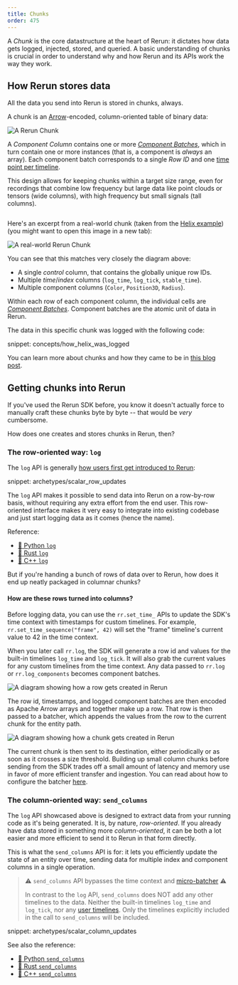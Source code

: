 ```yaml
---
title: Chunks
order: 475
---
```


<!-- TODO(cmc): talk about `send_dataframe` once it gets fleshed out a bit more -->

A *Chunk* is the core datastructure at the heart of Rerun: it dictates how data gets logged, injected, stored, and queried.
A basic understanding of chunks is crucial in order to understand why and how Rerun and its APIs work the way they work.


## How Rerun stores data

All the data you send into Rerun is stored in chunks, always.

A chunk is an [Arrow](https://arrow.apache.org/)-encoded, column-oriented table of binary data:

<picture>
  <img src="https://static.rerun.io/a_chunk/c3536f34028a9cc4976fa428d98c802fe3ac07a4/full.png" alt="A Rerun Chunk">
  <source media="(max-width: 480px)" srcset="https://static.rerun.io/a_chunk/c3536f34028a9cc4976fa428d98c802fe3ac07a4/480w.png">
  <source media="(max-width: 768px)" srcset="https://static.rerun.io/a_chunk/c3536f34028a9cc4976fa428d98c802fe3ac07a4/768w.png">
  <source media="(max-width: 1024px)" srcset="https://static.rerun.io/a_chunk/c3536f34028a9cc4976fa428d98c802fe3ac07a4/1024w.png">
  <source media="(max-width: 1200px)" srcset="https://static.rerun.io/a_chunk/c3536f34028a9cc4976fa428d98c802fe3ac07a4/1200w.png">
</picture>

A *Component Column* contains one or more [*Component Batches*](./batches.md), which in turn contain one or more instances (that is, a component is *always* an array). Each component batch corresponds to a single *Row ID* and one [time point per timeline](./timelines.md).

This design allows for keeping chunks within a target size range, even for recordings that combine low frequency but large data like point clouds or tensors (wide columns), with high frequency but small signals (tall columns).

<picture>
  <img src="https://static.rerun.io/weird_chunks/ce98d89bfefbe59a816ae4650e634573d59cf34a/full.png" alt="">
  <source media="(max-width: 480px)" srcset="https://static.rerun.io/weird_chunks/ce98d89bfefbe59a816ae4650e634573d59cf34a/480w.png">
  <source media="(max-width: 768px)" srcset="https://static.rerun.io/weird_chunks/ce98d89bfefbe59a816ae4650e634573d59cf34a/768w.png">
  <source media="(max-width: 1024px)" srcset="https://static.rerun.io/weird_chunks/ce98d89bfefbe59a816ae4650e634573d59cf34a/1024w.png">
  <source media="(max-width: 1200px)" srcset="https://static.rerun.io/weird_chunks/ce98d89bfefbe59a816ae4650e634573d59cf34a/1200w.png">
</picture>


Here's an excerpt from a real-world chunk (taken from the [Helix example](https://app.rerun.io/?url=https%3A%2F%2Fapp.rerun.io%2Fversion%2Flatest%2Fexamples%2Fdna.rrd)) (you might want to open this image in a new tab):

<picture>
  <img src="https://static.rerun.io/a_real_chunk/ef010ee1ca03516c3f9cce320dc18f814e7e546c/full.png" alt="A real-world Rerun Chunk">
  <source media="(max-width: 480px)" srcset="https://static.rerun.io/a_real_chunk/ef010ee1ca03516c3f9cce320dc18f814e7e546c/480w.png">
  <source media="(max-width: 768px)" srcset="https://static.rerun.io/a_real_chunk/ef010ee1ca03516c3f9cce320dc18f814e7e546c/768w.png">
  <source media="(max-width: 1024px)" srcset="https://static.rerun.io/a_real_chunk/ef010ee1ca03516c3f9cce320dc18f814e7e546c/1024w.png">
  <source media="(max-width: 1200px)" srcset="https://static.rerun.io/a_real_chunk/ef010ee1ca03516c3f9cce320dc18f814e7e546c/1200w.png">
</picture>

You can see that this matches very closely the diagram above:
* A single *control* column, that contains the globally unique row IDs.
* Multiple *time*/*index* columns (`log_time`, `log_tick`, `stable_time`).
* Multiple component columns (`Color`, `Position3D`, `Radius`).

Within each row of each component column, the individual cells are [*Component Batches*](./batches.md). Component batches are the atomic unit of data in Rerun.

The data in this specific chunk was logged with the following code:

snippet: concepts/how_helix_was_logged

You can learn more about chunks and how they came to be in [this blog post](http://rerun.io/blog/column-chunks#storage-is-based-around-chunks-of-component-columns).


## Getting chunks into Rerun

If you've used the Rerun SDK before, you know it doesn't actually force to manually craft these chunks byte by byte -- that would be *very* cumbersome.

How does one creates and stores chunks in Rerun, then?


### The row-oriented way: `log`

The `log` API is generally [how users first get introduced to Rerun](https://rerun.io/docs/getting-started/quick-start/python#logging-your-own-data):

snippet: archetypes/scalar_row_updates

The `log` API makes it possible to send data into Rerun on a row-by-row basis, without requiring any extra effort from the end user.
This row-oriented interface makes it very easy to integrate into existing codebase and just start logging data as it comes (hence the name).

Reference:
* [🐍 Python `log`](https://ref.rerun.io/docs/python/stable/common/logging_functions/#rerun.log)
* [🦀 Rust `log`](https://docs.rs/rerun/latest/rerun/struct.RecordingStream.html#method.log)
* [🌊 C++ `log`](https://ref.rerun.io/docs/cpp/stable/classrerun_1_1RecordingStream.html#a7badac918d44d66e04e948f38818ff11)

But if you're handing a bunch of rows of data over to Rerun, how does it end up neatly packaged in columnar chunks?


#### How are these rows turned into columns?

Before logging data, you can use the `rr.set_time_` APIs to update the SDK's time context with timestamps for custom timelines.
For example, `rr.set_time_sequence("frame", 42)` will set the "frame" timeline's current value to 42 in the time context.

When you later call `rr.log`, the SDK will generate a row id and values for the built-in timelines `log_time` and `log_tick`.
It will also grab the current values for any custom timelines from the time context.
Any data passed to `rr.log` or `rr.log_components` becomes component batches.

<picture>
  <img src="https://static.rerun.io/build-row/b1ae50d8ac487ab18e7a6e9e219c2b337f11d6c3/full.png" alt="A diagram showing how a row gets created in Rerun">
  <source media="(max-width: 480px)" srcset="https://static.rerun.io/build-row/b1ae50d8ac487ab18e7a6e9e219c2b337f11d6c3/480w.png">
  <source media="(max-width: 768px)" srcset="https://static.rerun.io/build-row/b1ae50d8ac487ab18e7a6e9e219c2b337f11d6c3/768w.png">
  <source media="(max-width: 1024px)" srcset="https://static.rerun.io/build-row/b1ae50d8ac487ab18e7a6e9e219c2b337f11d6c3/1024w.png">
  <source media="(max-width: 1200px)" srcset="https://static.rerun.io/build-row/b1ae50d8ac487ab18e7a6e9e219c2b337f11d6c3/1200w.png">
</picture>

The row id, timestamps, and logged component batches are then encoded as Apache Arrow arrays and together make up a row.
That row is then passed to a batcher, which appends the values from the row to the current chunk for the entity path.

<picture>
  <img src="https://static.rerun.io/build-chunk/b5a7e1c15a814add0a42c9d77e82f2a44aba585c/full.png" alt="A diagram showing how a chunk gets created in Rerun">
  <source media="(max-width: 480px)" srcset="https://static.rerun.io/build-chunk/b5a7e1c15a814add0a42c9d77e82f2a44aba585c/480w.png">
  <source media="(max-width: 768px)" srcset="https://static.rerun.io/build-chunk/b5a7e1c15a814add0a42c9d77e82f2a44aba585c/768w.png">
  <source media="(max-width: 1024px)" srcset="https://static.rerun.io/build-chunk/b5a7e1c15a814add0a42c9d77e82f2a44aba585c/1024w.png">
  <source media="(max-width: 1200px)" srcset="https://static.rerun.io/build-chunk/b5a7e1c15a814add0a42c9d77e82f2a44aba585c/1200w.png">
</picture>

The current chunk is then sent to its destination, either periodically or as soon as it crosses a size threshold.
Building up small column chunks before sending from the SDK trades off a small amount of latency and memory use in favor of more efficient transfer and ingestion.
You can read about how to configure the batcher [here](/docs/reference/sdk-micro-batching).


### The column-oriented way: `send_columns`

The `log` API showcased above is designed to extract data from your running code as it's being generated. It is, by nature, *row-oriented*.
If you already have data stored in something more *column-oriented*, it can be both a lot easier and more efficient to send it to Rerun in that form directly.

This is what the `send_columns` API is for: it lets you efficiently update the state of an entity over time, sending data for multiple index and component columns in a single operation.

> ⚠️ `send_columns` API bypasses the time context and [micro-batcher](../../reference/sdk/micro-batching.md) ⚠️
>
> In contrast to the `log` API, `send_columns` does NOT add any other timelines to the data. Neither the built-in timelines `log_time` and `log_tick`, nor any [user timelines](../../concepts/timelines.md). Only the timelines explicitly included in the call to `send_columns` will be included.

snippet: archetypes/scalar_column_updates

See also the reference:
* [🐍 Python `send_columns`](https://ref.rerun.io/docs/python/0.21.0/common/columnar_api/#rerun.send_columns)
* [🦀 Rust `send_columns`](https://docs.rs/rerun/latest/rerun/struct.RecordingStream.html#method.send_columns)
* [🌊 C++ `send_columns`](https://ref.rerun.io/docs/cpp/stable/classrerun_1_1RecordingStream.html#a7e326526d1473c02fcb2ed94afe6da69)
